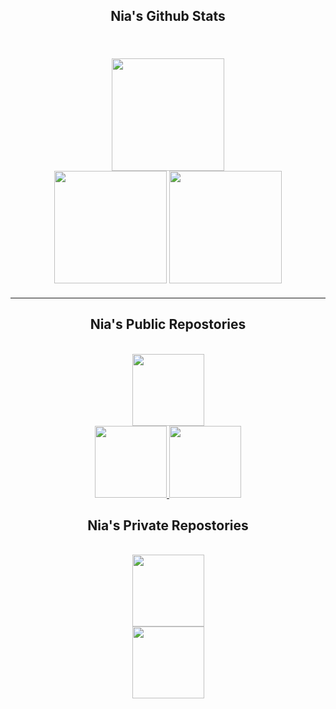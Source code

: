 <h2 align="center" style="font-family: Rubik 80s Fade">
    Nia's Github Stats
</h2>

<br />
<div width="100%" style="margin: 20px" align="center">
    <img height="180" src="https://stats.hedystia.com/api?username=lz20r&theme=omni" />
    <br />
    <img height="180" src="https://github-readme-stats.vercel.app/api/top-langs/?username=lz20r&layout=compact&theme=rose_pine&langs_count=9&border_color=61dafb&border_radius=10" />
    <img height="180" src="https://github-readme-streak-stats.herokuapp.com/?user=lz20r&theme=rose_pine&count-private=true&v=2&border=61dafb&border_radius=10" />
</div>
<hr />

<h2 align="center" style="font-family: Rubik 80s Fade"> Nia's Public Repostories</h2>

<br/>
<div width="100%" align="center">
    <a align="left" href="https://github.com/lz20r/NaiyaoAutoImport" title="NaiyaoAutoImport">
        <img height="115" src="https://github-readme-stats.vercel.app/api/pin/?username=lz20r&repo=NaiyaoAutoImport&theme=rose_pine&border_color=61dafb&border_radius=10" />
</div>
<div width="100%" align="center">
    <a align="left" width="50%" href="https://github.com/lz20r/register" title="Register">
        <img height="115" src="https://github-readme-stats.vercel.app/api/pin/?username=lz20r&repo=Register&theme=rose_pine&border_color=61dafb&border_radius=10" />
    </a> 
    <a align="right" width="100%" href="https://github.com/lz20r/hana-bot" title="hana-bot">
        <img height="115" src="https://github-readme-stats.vercel.app/api/pin/?username=lz20r&repo=hana-bot&theme=rose_pine&border_color=61dafb&border_radius=10" />
    </a>
</div>

<h2 align="center" style="font-family: Rubik 80s Fade"> Nia's Private Repostories</h2>

<br/>
<div width="100%" align="center">
    <a align="left" href="https://github.com/lz20r/NaiyaoAutoImport" title="NaiyaoAutoImport">
        <img height="115" src="https://github-readme-stats.vercel.app/api/pin/?username=lz20r&repo=NaiyaoAutoImport&theme=rose_pine&border_color=61dafb&border_radius=10" />
</div>
<div width="100%" align="center">
    <a align="right" width="100%" href="https://github.com/lz20r/hana-bot" title="hana-bot">
        <img height="115" src="https://github-readme-stats.vercel.app/api/pin/?username=lz20r&repo=hana-bot&theme=rose_pine&border_color=61dafb&border_radius=10" />
    </a>
</div>

